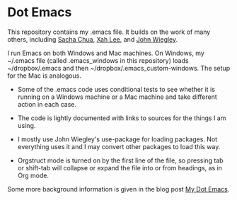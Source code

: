Dot Emacs 
==========

This repository contains my .emacs file.
It builds on the work of many others, including
[Sacha Chua](https://github.com/sachac),
[Xah Lee](https://github.com/xahlee), and
[John Wiegley](https://github.com/jwiegley).

I run Emacs on both Windows and Mac machines.  On Windows, my ~/.emacs file
(called .emacs_windows in this repository) loads ~/dropbox/.emacs and
then ~/dropbox/.emacs_custom-windows.
The setup for the Mac is analogous.

* Some of the .emacs code uses conditional tests to see whether it is
  running on a Windows machine or a Mac machine and take different action
  in each case.

* The code is lightly documented with links to sources for the
  things I am using.

* I mostly use John Wiegley's use-package for loading packages.  Not
  everything uses it and I may convert other packages to load this way.

* Orgstruct mode is turned on by the first line of the file, so pressing
  tab or shift-tab will collapse or expand the file into or from headings,
  as in Org mode.

Some more background information is given in the blog post
[My Dot Emacs](https://nickhigham.wordpress.com/2015/06/18/my-dot-emacs).
